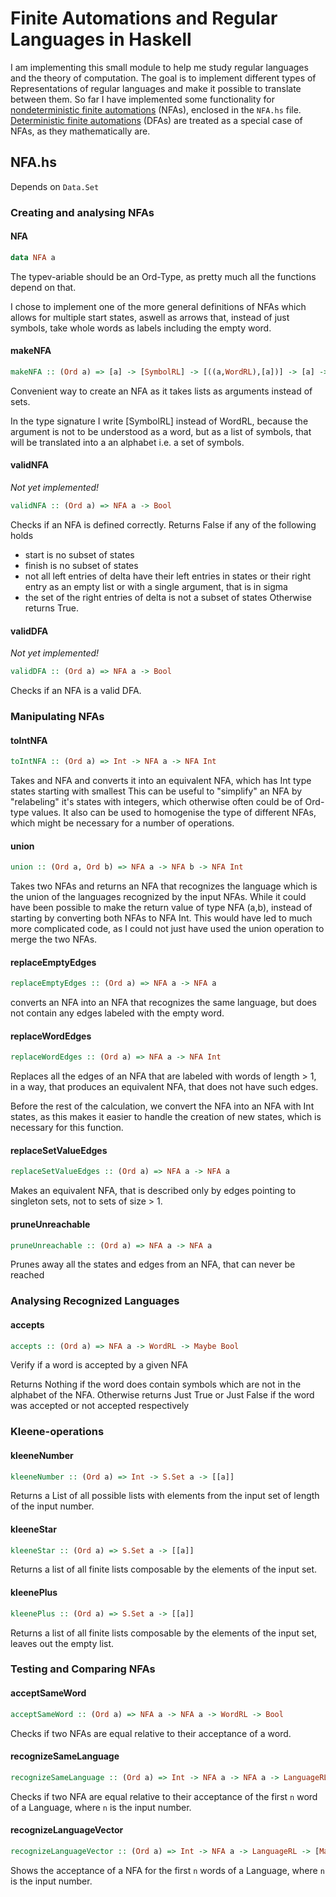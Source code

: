 <!--
Copyright: (c) 2023, Alrik Neumann
GNU General Public License v3.0+ (see LICENSE.txt or https://www.gnu.org/licenses/gpl-3.0.txt)
-->

# Finite Automations and Regular Languages in Haskell

I am implementing this small module to help me study regular languages and the theory of computation.
The goal is to implement different types of Representations of regular languages and make it possible to translate between them.
So far I have implemented some functionality for [nondeterministic finite automations](https://en.wikipedia.org/wiki/Nondeterministic_finite_automaton) (NFAs), enclosed in the `NFA.hs` file. [Deterministic finite automations](https://en.wikipedia.org/wiki/Deterministic_finite_automaton) (DFAs) are treated as a special case of NFAs, as they mathematically are.

## NFA.hs

Depends on `Data.Set`

### Creating and analysing NFAs

#### NFA
```haskell
data NFA a
```
The typev-ariable should be an Ord-Type, as pretty much all the functions depend on that.

I chose to implement one of the more general definitions of NFAs which allows for multiple start states, aswell as arrows that, instead of just symbols, take whole words as labels including the empty word. 


#### makeNFA
```haskell
makeNFA :: (Ord a) => [a] -> [SymbolRL] -> [((a,WordRL),[a])] -> [a] -> [a] -> Maybe (NFA a)
```
Convenient way to create an NFA as it takes lists as arguments instead of sets.

In the type signature I write [SymbolRL] instead of WordRL, because the argument is
not to be understood as a word, but as a list of symbols, that will be translated into a
an alphabet i.e. a set of symbols.

#### validNFA
*Not yet implemented!*
```haskell
validNFA :: (Ord a) => NFA a -> Bool
```
Checks if an NFA is defined correctly.
Returns False if any of the following holds
- start is no subset of states
- finish is no subset of states
- not all left entries of delta have their left entries in states or their right entry as an empty
  list or with a single argument, that is in sigma
- the set of the right entries of delta is not a subset of states
Otherwise returns True.

#### validDFA
*Not yet implemented!*
```haskell
validDFA :: (Ord a) => NFA a -> Bool
```
Checks if an NFA is a valid DFA.

### Manipulating NFAs

#### toIntNFA
```haskell
toIntNFA :: (Ord a) => Int -> NFA a -> NFA Int
```
Takes and NFA and converts it into an equivalent NFA, which has Int type states starting
with smallest
This can be useful to "simplify" an NFA by "relabeling" it's states with integers, which otherwise
often could be of Ord-type values.
It also can be used to homogenise the type of different NFAs, which might be necessary for a number
of operations.

#### union
```haskell
union :: (Ord a, Ord b) => NFA a -> NFA b -> NFA Int
```
Takes two NFAs and returns an NFA that recognizes the language which is the union of
the languages recognized by the input NFAs.
While it could have been possible to make the return value of type NFA (a,b), instead of
starting by converting both NFAs to NFA Int.
This would have led to much more complicated code, as I could not just have used the union operation
to merge the two NFAs.

#### replaceEmptyEdges
```haskell
replaceEmptyEdges :: (Ord a) => NFA a -> NFA a
```
converts an NFA into an NFA that recognizes the same language, but does not
contain any edges labeled with the empty word.

#### replaceWordEdges
```haskell
replaceWordEdges :: (Ord a) => NFA a -> NFA Int
```
Replaces all the edges of an NFA that are labeled with words of length > 1, 
in a way, that produces an equivalent NFA, that does not have such edges.

Before the rest of the calculation, we convert the NFA into an NFA
with Int states, as this makes it easier to handle the creation of new states,
which is necessary for this function.

#### replaceSetValueEdges
```haskell
replaceSetValueEdges :: (Ord a) => NFA a -> NFA a
```
Makes an equivalent NFA, that is described only by edges pointing to singleton sets,
not to sets of size > 1.

#### pruneUnreachable
```haskell
pruneUnreachable :: (Ord a) => NFA a -> NFA a
```
Prunes away all the states and edges from an NFA, that can never be reached

### Analysing Recognized Languages

#### accepts
```haskell
accepts :: (Ord a) => NFA a -> WordRL -> Maybe Bool
```
Verify if a word is accepted by a given NFA

Returns Nothing if the word does contain symbols which are not in the alphabet of the NFA.
Otherwise returns Just True or Just False if the word was accepted or not accepted respectively

### Kleene-operations

#### kleeneNumber
```haskell
kleeneNumber :: (Ord a) => Int -> S.Set a -> [[a]]
```
Returns a List of all possible lists with elements from the input set of length of the input number.

#### kleeneStar
```haskell
kleeneStar :: (Ord a) => S.Set a -> [[a]]
```
Returns a list of all finite lists composable by the elements of the input set.

#### kleenePlus
```haskell
kleenePlus :: (Ord a) => S.Set a -> [[a]]
```
Returns a list of all finite lists composable by the elements of the input set, leaves out the empty list.

### Testing and Comparing NFAs

#### acceptSameWord
```haskell
acceptSameWord :: (Ord a) => NFA a -> NFA a -> WordRL -> Bool
```
Checks if two NFAs are equal relative to their acceptance of a word.

#### recognizeSameLanguage
```haskell
recognizeSameLanguage :: (Ord a) => Int -> NFA a -> NFA a -> LanguageRL -> Bool
```
Checks if two NFA are equal relative to their acceptance of the first `n` word of a Language, where `n` is the input number.

#### recognizeLanguageVector
```haskell
recognizeLanguageVector :: (Ord a) => Int -> NFA a -> LanguageRL -> [Maybe Bool]
```
Shows the acceptance of a NFA for the first `n` words of a Language, where `n` is the input number.

